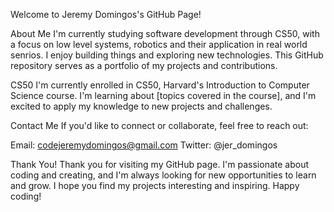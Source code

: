 Welcome to Jeremy Domingos's GitHub Page! 

About Me
I'm currently studying software development through CS50, with a focus on low level systems, robotics and their application in real world senrios. 
I enjoy building things and exploring new technologies. This GitHub repository serves as a portfolio of my projects and contributions.

CS50
I'm currently enrolled in CS50, Harvard's Introduction to Computer Science course. I'm learning about [topics covered in the course], and I'm excited to apply my knowledge to new projects and challenges.

Contact Me
If you'd like to connect or collaborate, feel free to reach out:

Email: codejeremydomingos@gmail.com
Twitter: @jer_domingos

Thank You!
Thank you for visiting my GitHub page. I'm passionate about coding and creating, and I'm always looking for new opportunities to learn and grow. I hope you find my projects interesting and inspiring. Happy coding!


